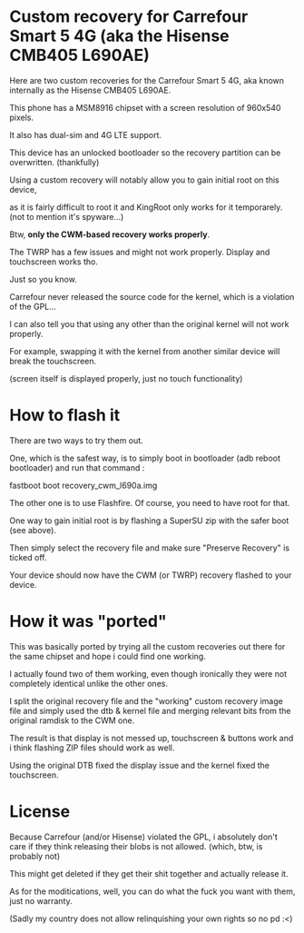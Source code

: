 Custom recovery for Carrefour Smart 5 4G (aka the Hisense CMB405 L690AE)
========================================

Here are two custom recoveries for the Carrefour Smart 5 4G, aka known internally as the Hisense CMB405 L690AE.

This phone has a MSM8916 chipset with a screen resolution of 960x540 pixels.

It also has dual-sim and 4G LTE support.

This device has an unlocked bootloader so the recovery partition can be overwritten. (thankfully)


Using a custom recovery will notably allow you to gain initial root on this device,

as it is fairly difficult to root it and KingRoot only works for it temporarely. (not to mention it's spyware...)


Btw, **only the CWM-based recovery works properly**. 

The TWRP has a few issues and might not work properly. Display and touchscreen works tho.

Just so you know.


Carrefour never released the source code for the kernel, which is a violation of the GPL...

I can also tell you that using any other than the original kernel will not work properly.

For example, swapping it with the kernel from another similar device will break the touchscreen. 

(screen itself is displayed properly, just no touch functionality)


How to flash it
================

There are two ways to try them out.

One, which is the safest way, is to simply boot in bootloader (adb reboot bootloader) and run that command :

fastboot boot recovery_cwm_l690a.img

The other one is to use Flashfire. Of course, you need to have root for that.

One way to gain initial root is by flashing a SuperSU zip with the safer boot (see above).

Then simply select the recovery file and make sure "Preserve Recovery" is ticked off.

Your device should now have the CWM (or TWRP) recovery flashed to your device.

How it was "ported"
=================

This was basically ported by trying all the custom recoveries out there for the same chipset and hope i could find one working.

I actually found two of them working, even though ironically they were not completely identical unlike the other ones.

I split the original recovery file and the "working" custom recovery image file and simply used the dtb & kernel file and merging relevant bits from the original ramdisk to the CWM one.

The result is that display is not messed up, touchscreen & buttons work and i think flashing ZIP files should work as well.

Using the original DTB fixed the display issue and the kernel fixed the touchscreen.

License
=======

Because Carrefour (and/or Hisense) violated the GPL, i absolutely don't care if they think releasing their blobs is not allowed. (which, btw, is probably not)

This might get deleted if they get their shit together and actually release it.

As for the moditications, well, you can do what the fuck you want with them, just no warranty.

(Sadly my country does not allow relinquishing your own rights so no pd :<)
